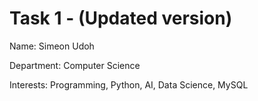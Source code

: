 # Task 1  - (Updated version)

Name: Simeon Udoh


Department: Computer Science


Interests: Programming, Python, AI, Data Science, MySQL
